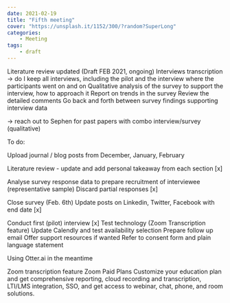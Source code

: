 ```yaml
---
date: 2021-02-19
title: "Fifth meeting"
cover: "https://unsplash.it/1152/300/?random?SuperLong"
categories: 
    - Meeting
tags:
    - draft
---
```


Literature review updated (Draft FEB 2021, ongoing)
Interviews transcription
→ do I keep all interviews, including the pilot and the interview where the participants went on and on
Qualitative analysis of the survey to support the interview, how to approach it
Report on trends in the survey
Review the detailed comments
Go back and forth between survey findings supporting interview data

→ reach out to Sephen for past papers with combo interview/survey (qualitative)


To do:

Upload journal / blog posts from December, January, February

Literature review - update and add personal takeaway from each section [x] 

Analyse survey response data to prepare recruitment of interviewee (representative sample)
Discard partial responses [x]


Close survey (Feb. 6th)
Update posts on Linkedin, Twitter, Facebook with end date [x]

Conduct first (pilot) interview [x]
Test technology (Zoom Transcription feature)
Update Calendly and test availability selection
Prepare follow up email 
Offer support resources if wanted
Refer to consent form and plain language statement

Using Otter.ai in the meantime

Zoom transcription feature
Zoom Paid Plans
Customize your education plan and get comprehensive reporting, cloud recording and transcription, LTI/LMS integration, SSO, and get access to webinar, chat, phone, and room solutions.

